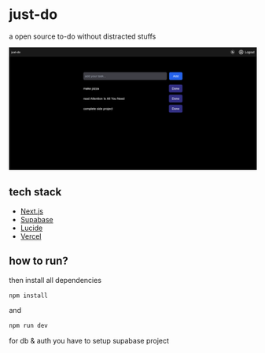 # just-do
a open source to-do without distracted stuffs

![alt text](images/just-do.png)

## tech stack
- [Next.js](https://nextjs.org/)
- [Supabase](https://supabase.com/)  
- [Lucide](https://lucide.dev/) 
- [Vercel](https://vercel.com) 

## how to run?

then install all dependencies

```bash
npm install
```

and 
```bash
npm run dev
```
for db & auth you have to setup supabase project